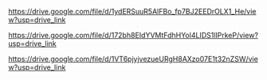 https://drive.google.com/file/d/1ydERSuuR5AlFBo_fp7BJ2EEDrOLX1_He/view?usp=drive_link

https://drive.google.com/file/d/172bh8EIdYVMtFdhHYol4LIDS1lIPrkeP/view?usp=drive_link

https://drive.google.com/file/d/1VT6pjyjvezueURgH8AXzo07E1t32nZSW/view?usp=drive_link